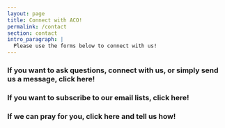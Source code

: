 ```yaml
---
layout: page
title: Connect with ACO!
permalink: /contact
section: contact
intro_paragraph: |
  Please use the forms below to connect with us!
---
```


### If you want to ask questions, connect with us, or simply send us a message, click here!

### If you want to subscribe to our email lists, click here!

### If we can pray for you, click here and tell us how!
